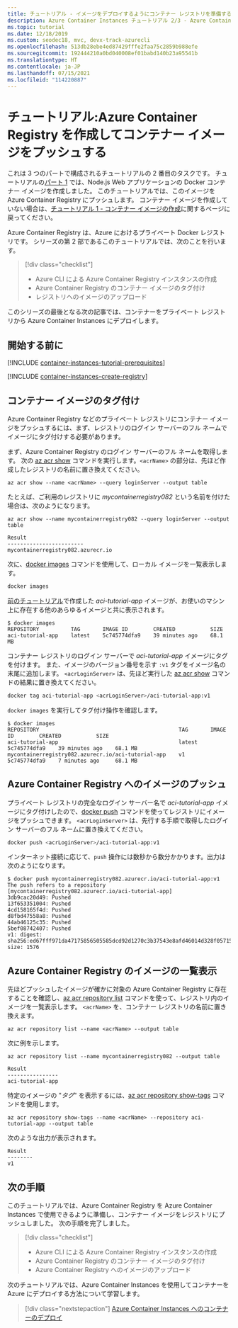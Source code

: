 ```yaml
---
title: チュートリアル - イメージをデプロイするようにコンテナー レジストリを準備する
description: Azure Container Instances チュートリアル 2/3 - Azure Container Registry の準備とイメージのプッシュ
ms.topic: tutorial
ms.date: 12/18/2019
ms.custom: seodec18, mvc, devx-track-azurecli
ms.openlocfilehash: 513db28ebe4ed87429fffe2faa75c2859b988efe
ms.sourcegitcommit: 192444210a0bd040008ef01babd140b23a95541b
ms.translationtype: HT
ms.contentlocale: ja-JP
ms.lasthandoff: 07/15/2021
ms.locfileid: "114220887"
---
```

# <a name="tutorial-create-an-azure-container-registry-and-push-a-container-image"></a>チュートリアル:Azure Container Registry を作成してコンテナー イメージをプッシュする

これは 3 つのパートで構成されるチュートリアルの 2 番目のタスクです。 チュートリアルの[パート 1](container-instances-tutorial-prepare-app.md) では、Node.js Web アプリケーションの Docker コンテナー イメージを作成しました。 このチュートリアルでは、このイメージを Azure Container Registry にプッシュします。 コンテナー イメージを作成していない場合は、[チュートリアル 1 - コンテナー イメージの作成](container-instances-tutorial-prepare-app.md)に関するページに戻ってください。

Azure Container Registry は、Azure におけるプライベート Docker レジストリです。 シリーズの第 2 部であるこのチュートリアルでは、次のことを行います。

> [!div class="checklist"]
> * Azure CLI による Azure Container Registry インスタンスの作成
> * Azure Container Registry のコンテナー イメージのタグ付け
> * レジストリへのイメージのアップロード

このシリーズの最後となる次の記事では、コンテナーをプライベート レジストリから Azure Container Instances にデプロイします。

## <a name="before-you-begin"></a>開始する前に

[!INCLUDE [container-instances-tutorial-prerequisites](../../includes/container-instances-tutorial-prerequisites.md)]

[!INCLUDE [container-instances-create-registry](../../includes/container-instances-create-registry.md)]

## <a name="tag-container-image"></a>コンテナー イメージのタグ付け

Azure Container Registry などのプライベート レジストリにコンテナー イメージをプッシュするには、まず、レジストリのログイン サーバーのフル ネームでイメージにタグ付けする必要があります。

まず、Azure Container Registry のログイン サーバーのフル ネームを取得します。 次の [az acr show][az-acr-show] コマンドを実行します。`<acrName>` の部分は、先ほど作成したレジストリの名前に置き換えてください。

```azurecli
az acr show --name <acrName> --query loginServer --output table
```

たとえば、ご利用のレジストリに *mycontainerregistry082* という名前を付けた場合は、次のようになります。

```azurecli
az acr show --name mycontainerregistry082 --query loginServer --output table
```

```output
Result
------------------------
mycontainerregistry082.azurecr.io
```

次に、[docker images][docker-images] コマンドを使用して、ローカル イメージを一覧表示します。

```bash
docker images
```

[前のチュートリアル](container-instances-tutorial-prepare-app.md)で作成した *aci-tutorial-app* イメージが、お使いのマシン上に存在する他のあらゆるイメージと共に表示されます。

```console
$ docker images
REPOSITORY          TAG       IMAGE ID        CREATED           SIZE
aci-tutorial-app    latest    5c745774dfa9    39 minutes ago    68.1 MB
```

コンテナー レジストリのログイン サーバーで *aci-tutorial-app* イメージにタグを付けます。 また、イメージのバージョン番号を示す `:v1` タグをイメージ名の末尾に追加します。 `<acrLoginServer>` は、先ほど実行した [az acr show][az-acr-show] コマンドの結果に置き換えてください。

```bash
docker tag aci-tutorial-app <acrLoginServer>/aci-tutorial-app:v1
```

`docker images` を実行してタグ付け操作を確認します。

```console
$ docker images
REPOSITORY                                            TAG       IMAGE ID        CREATED           SIZE
aci-tutorial-app                                      latest    5c745774dfa9    39 minutes ago    68.1 MB
mycontainerregistry082.azurecr.io/aci-tutorial-app    v1        5c745774dfa9    7 minutes ago     68.1 MB
```

## <a name="push-image-to-azure-container-registry"></a>Azure Container Registry へのイメージのプッシュ

プライベート レジストリの完全なログイン サーバー名で *aci-tutorial-app* イメージにタグ付けしたので、[docker push][docker-push] コマンドを使ってレジストリにイメージをプッシュできます。 `<acrLoginServer>` は、先行する手順で取得したログイン サーバーのフル ネームに置き換えてください。

```bash
docker push <acrLoginServer>/aci-tutorial-app:v1
```

インターネット接続に応じて、`push` 操作には数秒から数分かかります。出力は次のようになります。

```console
$ docker push mycontainerregistry082.azurecr.io/aci-tutorial-app:v1
The push refers to a repository [mycontainerregistry082.azurecr.io/aci-tutorial-app]
3db9cac20d49: Pushed
13f653351004: Pushed
4cd158165f4d: Pushed
d8fbd47558a8: Pushed
44ab46125c35: Pushed
5bef08742407: Pushed
v1: digest: sha256:ed67fff971da47175856505585dcd92d1270c3b37543e8afd46014d328f05715 size: 1576
```

## <a name="list-images-in-azure-container-registry"></a>Azure Container Registry のイメージの一覧表示

先ほどプッシュしたイメージが確かに対象の Azure Container Registry に存在することを確認し、[az acr repository list][az-acr-repository-list] コマンドを使って、レジストリ内のイメージを一覧表示します。 `<acrName>` を、コンテナー レジストリの名前に置き換えます。

```azurecli
az acr repository list --name <acrName> --output table
```

次に例を示します。

```azurecli
az acr repository list --name mycontainerregistry082 --output table
```

```output
Result
----------------
aci-tutorial-app
```

特定のイメージの "*タグ*" を表示するには、[az acr repository show-tags][az-acr-repository-show-tags] コマンドを使用します。

```azurecli
az acr repository show-tags --name <acrName> --repository aci-tutorial-app --output table
```

次のような出力が表示されます。

```console
Result
--------
v1
```

## <a name="next-steps"></a>次の手順

このチュートリアルでは、Azure Container Registry を Azure Container Instances で使用できるように準備し、コンテナー イメージをレジストリにプッシュしました。 次の手順を完了しました。

> [!div class="checklist"]
> * Azure CLI による Azure Container Registry インスタンスの作成
> * Azure Container Registry のコンテナー イメージのタグ付け
> * Azure Container Registry へのイメージのアップロード

次のチュートリアルでは、Azure Container Instances を使用してコンテナーを Azure にデプロイする方法について学習します。

> [!div class="nextstepaction"]
> [Azure Container Instances へのコンテナーのデプロイ](container-instances-tutorial-deploy-app.md)

<!-- LINKS - External -->
[docker-build]: https://docs.docker.com/engine/reference/commandline/build/
[docker-get-started]: https://docs.docker.com/get-started/
[docker-hub-nodeimage]: https://store.docker.com/images/node
[docker-images]: https://docs.docker.com/engine/reference/commandline/images/
[docker-linux]: https://docs.docker.com/engine/installation/#supported-platforms
[docker-login]: https://docs.docker.com/engine/reference/commandline/login/
[docker-mac]: https://docs.docker.com/docker-for-mac/
[docker-push]: https://docs.docker.com/engine/reference/commandline/push/
[docker-tag]: https://docs.docker.com/engine/reference/commandline/tag/
[docker-windows]: https://docs.docker.com/docker-for-windows/
[nodejs]: https://nodejs.org

<!-- LINKS - Internal -->
[az-acr-create]: /cli/azure/acr#az_acr_create
[az-acr-login]: /cli/azure/acr#az_acr_login
[az-acr-repository-list]: /cli/azure/acr/repository
[az-acr-repository-show-tags]: /cli/azure/acr/repository#az_acr_repository_show_tags
[az-acr-show]: /cli/azure/acr#az_acr_show
[az-group-create]: /cli/azure/group#az_group_create
[azure-cli-install]: /cli/azure/install-azure-cli
